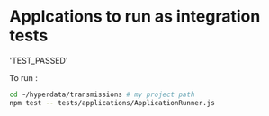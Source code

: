 # Applcations to run as integration tests

'TEST_PASSED'

To run :

```sh
cd ~/hyperdata/transmissions # my project path
npm test -- tests/applications/ApplicationRunner.js
```
